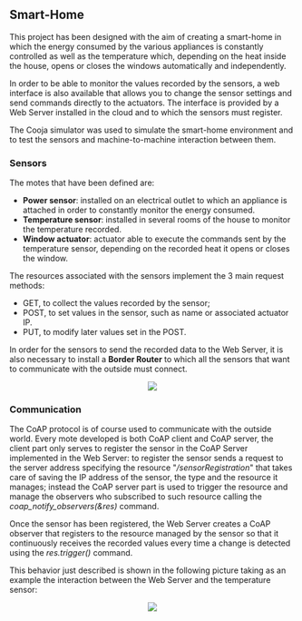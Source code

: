 ## Smart-Home
This project has been designed with the aim of creating a smart-home in which the energy consumed by the various appliances is constantly controlled as well as the temperature which, depending on the heat inside the house, opens or closes the windows automatically and independently.

In order to be able to monitor the values recorded by the sensors, a web interface is also available that allows you to change the sensor settings and send commands directly to the actuators. The interface is provided by a Web Server installed in the cloud and to which the sensors must register.

The Cooja simulator was used to simulate the smart-home environment and to test the sensors and machine-to-machine interaction between them.

### Sensors
The motes that have been defined are: 
* **Power sensor**: installed on an electrical outlet to which an appliance is attached in order to constantly monitor the energy consumed.
* **Temperature sensor**: installed in several rooms of the house to monitor the temperature recorded.
* **Window actuator**: actuator able to execute the commands sent by the temperature sensor, depending on the recorded heat it opens or closes the window.

The resources associated with the sensors implement the 3 main request methods:
* GET, to collect the values recorded by the sensor;
* POST, to set values in the sensor, such as name or associated actuator IP.
* PUT, to modify later values set in the POST.

In order for the sensors to send the recorded data to the Web Server, it is also necessary to install a **Border Router** to which all the sensors that want to communicate with the outside must connect.

<p align="center">
  <img src="https://github.com/davide-coccomini/smart-home/blob/master/smart-home.png">
</p>

### Communication
The CoAP protocol is of course used to communicate with the outside world.
Every mote developed is both CoAP client and CoAP server, the client part only serves to register the sensor in the CoAP Server implemented in the Web Server: to register the sensor sends a request to the server address specifying the resource "*/sensorRegistration*" that takes care of saving the IP address of the sensor, the type and the resource it manages; instead the CoAP server part is used to trigger the resource and manage the observers who subscribed to such resource calling the *coap_notify_observers(&res)* command.

Once the sensor has been registered, the Web Server creates a CoAP observer that registers to the resource managed by the sensor so that it continuously receives the recorded values every time a change is detected using the *res.trigger()* command. 

This behavior just described is shown in the following picture taking as an example the interaction between the Web Server and the temperature sensor:
<p align="center">
  <img src="https://github.com/davide-coccomini/smart-home/blob/master/overview.png">
</p>
